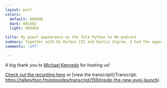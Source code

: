 ```yaml
---
layout: post
colors:
  default: 006DAD
  dark: 005d92
  light: 669dbd

title: My guest appearance on the Talk Python to Me podcast
summary: Together with Ee Durbin III and Dustin Ingram, I had the opportunity to speak about the new PyPI on the Talk Python to Me podcast
comments: 'off'

---
```


A big thank you to [Michael Kennedy](https://twitter.com/mkennedy) for hosting us!

[Check out the recording here](https://talkpython.fm/episodes/show/159/inside-the-new-pypi-launch) or [view the transcript](Transcript: https://talkpython.fm/episodes/transcript/159/inside-the-new-pypi-launch).
